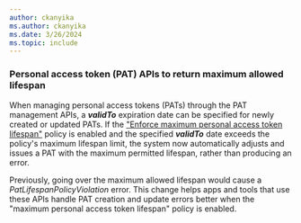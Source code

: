 ```yaml
---
author: ckanyika
ms.author: ckanyika
ms.date: 3/26/2024
ms.topic: include
---
```


### Personal access token (PAT) APIs to return maximum allowed lifespan 

When managing personal access tokens (PATs) through the PAT management APIs, a ***validTo*** expiration date can be specified for newly created or updated PATs.  If the ["Enforce maximum personal access token lifespan"](/azure/devops/organizations/accounts/manage-pats-with-policies-for-administrators#set-maximum-lifespan-for-new-pats) policy is enabled and the specified ***validTo*** date exceeds the policy's maximum lifespan limit, the system now automatically adjusts and issues a PAT with the maximum permitted lifespan, rather than producing an error.

Previously, going over the maximum allowed lifespan would cause a _PatLifespanPolicyViolation_ error. This change helps apps and tools that use these APIs handle PAT creation and update errors better when the "maximum personal access token lifespan" policy is enabled.